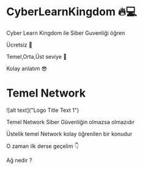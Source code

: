# CyberLearnKingdom 🔥💻
Cyber Learn Kingdom ile Siber Guvenliği öğren

Ücretsiz 🤩

Temel,Orta,Üst seviye 🚀

Kolay anlatım 😎


# Temel Network

![alt text]("Logo Title Text 1")

Temel Network Siber Güvenliğin olmazsa olmazıdır

Üstelik temel Network kolay öğrenilen bir konudur

O zaman ilk derse geçelim 👇

Ağ nedir ?
